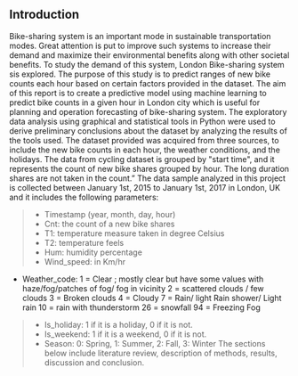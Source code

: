 ## Introduction


Bike-sharing system is an important mode in sustainable transportation modes. Great attention is put to improve such systems to increase their demand and maximize their environmental benefits along with other societal benefits. To study the demand of this system, London Bike-sharing system sis explored. The purpose of this study is to predict ranges of new bike counts each hour based on certain factors provided in the dataset. 
The aim of this report is to create a predictive model using machine learning to predict bike counts in a given hour in London city which is useful for planning and operation forecasting of bike-sharing system. The exploratory data analysis using graphical and statistical tools in Python were used to derive preliminary conclusions about the dataset by analyzing the results of the tools used. 
The dataset provided was acquired from three sources, to include the new bike counts in each hour, the weather conditions, and the holidays. 
The data from cycling dataset is grouped by "start time", and it represents the count of new bike shares grouped by hour. The long duration shares are not taken in the count.”
The data sample analyzed in this project is collected between January 1st, 2015 to January 1st, 2017 in London, UK and it includes the following parameters:
> -	Timestamp (year, month, day, hour)
> -	Cnt:  the count of a new bike shares
> -	T1: temperature measure taken in degree Celsius
> -	T2: temperature feels 
> -	Hum: humidity percentage
> -	Wind_speed: in Km/hr 	
-	Weather_code: 1 = Clear ; mostly clear but have some values with haze/fog/patches of fog/ fog in vicinity 2 = scattered clouds / few clouds 3 = Broken clouds 4 = Cloudy 7 = Rain/ light Rain shower/ Light rain 10 = rain with thunderstorm 26 = snowfall 94 = Freezing Fog
> -	Is_holiday: 1 if it is a holiday, 0 if it is not. 
> -	Is_weekend: 1 if it is a weekend, 0 if it is not. 	
> -	Season: 0: Spring, 1: Summer, 2: Fall, 3: Winter
The sections below include literature review, description of methods, results, discussion and conclusion. 
